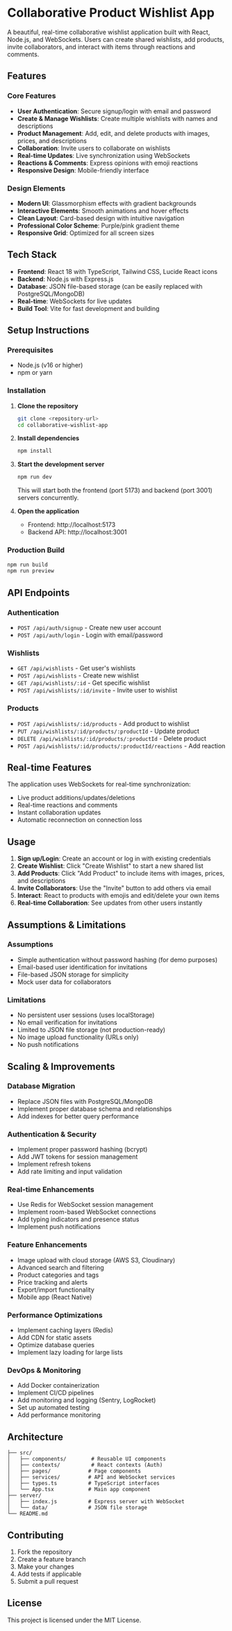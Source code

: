 # Collaborative Product Wishlist App

A beautiful, real-time collaborative wishlist application built with React, Node.js, and WebSockets. Users can create shared wishlists, add products, invite collaborators, and interact with items through reactions and comments.

## Features

### Core Features
- **User Authentication**: Secure signup/login with email and password
- **Create & Manage Wishlists**: Create multiple wishlists with names and descriptions
- **Product Management**: Add, edit, and delete products with images, prices, and descriptions
- **Collaboration**: Invite users to collaborate on wishlists
- **Real-time Updates**: Live synchronization using WebSockets
- **Reactions & Comments**: Express opinions with emoji reactions
- **Responsive Design**: Mobile-friendly interface

### Design Elements
- **Modern UI**: Glassmorphism effects with gradient backgrounds
- **Interactive Elements**: Smooth animations and hover effects
- **Clean Layout**: Card-based design with intuitive navigation
- **Professional Color Scheme**: Purple/pink gradient theme
- **Responsive Grid**: Optimized for all screen sizes

## Tech Stack

- **Frontend**: React 18 with TypeScript, Tailwind CSS, Lucide React icons
- **Backend**: Node.js with Express.js
- **Database**: JSON file-based storage (can be easily replaced with PostgreSQL/MongoDB)
- **Real-time**: WebSockets for live updates
- **Build Tool**: Vite for fast development and building

## Setup Instructions

### Prerequisites
- Node.js (v16 or higher)
- npm or yarn

### Installation

1. **Clone the repository**
   ```bash
   git clone <repository-url>
   cd collaborative-wishlist-app
   ```

2. **Install dependencies**
   ```bash
   npm install
   ```

3. **Start the development server**
   ```bash
   npm run dev
   ```

   This will start both the frontend (port 5173) and backend (port 3001) servers concurrently.

4. **Open the application**
   - Frontend: http://localhost:5173
   - Backend API: http://localhost:3001

### Production Build

```bash
npm run build
npm run preview
```

## API Endpoints

### Authentication
- `POST /api/auth/signup` - Create new user account
- `POST /api/auth/login` - Login with email/password

### Wishlists
- `GET /api/wishlists` - Get user's wishlists
- `POST /api/wishlists` - Create new wishlist
- `GET /api/wishlists/:id` - Get specific wishlist
- `POST /api/wishlists/:id/invite` - Invite user to wishlist

### Products
- `POST /api/wishlists/:id/products` - Add product to wishlist
- `PUT /api/wishlists/:id/products/:productId` - Update product
- `DELETE /api/wishlists/:id/products/:productId` - Delete product
- `POST /api/wishlists/:id/products/:productId/reactions` - Add reaction

## Real-time Features

The application uses WebSockets for real-time synchronization:
- Live product additions/updates/deletions
- Real-time reactions and comments
- Instant collaboration updates
- Automatic reconnection on connection loss

## Usage

1. **Sign up/Login**: Create an account or log in with existing credentials
2. **Create Wishlist**: Click "Create Wishlist" to start a new shared list
3. **Add Products**: Click "Add Product" to include items with images, prices, and descriptions
4. **Invite Collaborators**: Use the "Invite" button to add others via email
5. **Interact**: React to products with emojis and edit/delete your own items
6. **Real-time Collaboration**: See updates from other users instantly

## Assumptions & Limitations

### Assumptions
- Simple authentication without password hashing (for demo purposes)
- Email-based user identification for invitations
- File-based JSON storage for simplicity
- Mock user data for collaborators

### Limitations
- No persistent user sessions (uses localStorage)
- No email verification for invitations
- Limited to JSON file storage (not production-ready)
- No image upload functionality (URLs only)
- No push notifications

## Scaling & Improvements

### Database Migration
- Replace JSON files with PostgreSQL/MongoDB
- Implement proper database schema and relationships
- Add indexes for better query performance

### Authentication & Security
- Implement proper password hashing (bcrypt)
- Add JWT tokens for session management
- Implement refresh tokens
- Add rate limiting and input validation

### Real-time Enhancements
- Use Redis for WebSocket session management
- Implement room-based WebSocket connections
- Add typing indicators and presence status
- Implement push notifications

### Feature Enhancements
- Image upload with cloud storage (AWS S3, Cloudinary)
- Advanced search and filtering
- Product categories and tags
- Price tracking and alerts
- Export/import functionality
- Mobile app (React Native)

### Performance Optimizations
- Implement caching layers (Redis)
- Add CDN for static assets
- Optimize database queries
- Implement lazy loading for large lists

### DevOps & Monitoring
- Add Docker containerization
- Implement CI/CD pipelines
- Add monitoring and logging (Sentry, LogRocket)
- Set up automated testing
- Add performance monitoring

## Architecture

```
├── src/
│   ├── components/        # Reusable UI components
│   ├── contexts/          # React contexts (Auth)
│   ├── pages/            # Page components
│   ├── services/         # API and WebSocket services
│   ├── types.ts          # TypeScript interfaces
│   └── App.tsx           # Main app component
├── server/
│   ├── index.js          # Express server with WebSocket
│   └── data/             # JSON file storage
└── README.md
```

## Contributing

1. Fork the repository
2. Create a feature branch
3. Make your changes
4. Add tests if applicable
5. Submit a pull request

## License

This project is licensed under the MIT License.